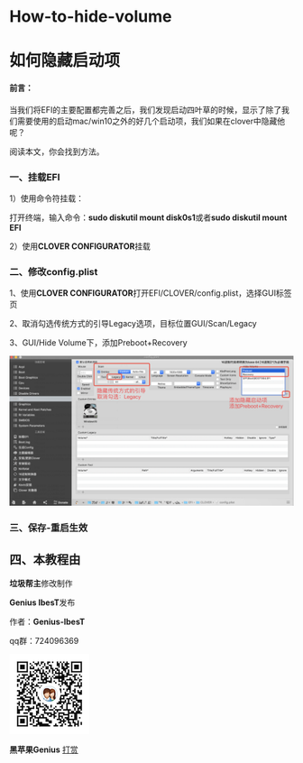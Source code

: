 # How-to-hide-volume

# 如何隐藏启动项

#### 前言：

当我们将EFI的主要配置都完善之后，我们发现启动四叶草的时候，显示了除了我们需要使用的启动mac/win10之外的好几个启动项，我们如果在clover中隐藏他呢？

阅读本文，你会找到方法。

### 一、挂载EFI

1）使用命令符挂载：

打开终端，输入命令：**sudo diskutil mount disk0s1**或者**sudo diskutil mount EFI**

2）使用**CLOVER CONFIGURATOR**挂载

### 二、修改config.plist

1、使用**CLOVER CONFIGURATOR**打开EFI/CLOVER/config.plist，选择GUI标签页

2、取消勾选传统方式的引导Legacy选项，目标位置GUI/Scan/Legacy

3、GUI/Hide Volume下，添加Preboot+Recovery

![](https://github.com/Lubibest/How-to-install-a-Hackintosh/blob/master/How%20to%20hide%20volume/hide%20volime.png)

### 三、保存-重启生效



## 四、本教程由

**垃圾帮主**修改制作

**Genius lbesT**发布

作者：**Genius-lbesT**

qq群：724096369

![](https://github.com/Lubibest/Hackintosh/blob/master/JPG/QQ.png)

 **黑苹果Genius**   [打赏](https://github.com/Lubibest/About-Genius-lbesT)
